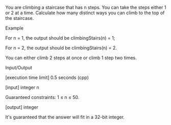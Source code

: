 You are climbing a staircase that has n steps. You can take the steps either 1 or 2 at a time. Calculate how many distinct ways you can climb to the top of the staircase.

Example

For n = 1, the output should be
climbingStairs(n) = 1;

For n = 2, the output should be
climbingStairs(n) = 2.

You can either climb 2 steps at once or climb 1 step two times.

Input/Output

[execution time limit] 0.5 seconds (cpp)

[input] integer n

Guaranteed constraints:
1 ≤ n ≤ 50.

[output] integer

It's guaranteed that the answer will fit in a 32-bit integer.